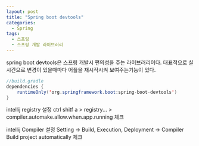 ```yaml
---
layout: post
title: "Spring boot devtools"
categories:
  - Spring
tags:
  - 스프링
  - 스프링 개발 라이브러리
---
```


spring boot devtools은 스프링 개발시 편의성을 주는 라이브러리이다.
대표적으로 실시간으로 변경이 있을때마다 어플을 재시작시켜 보여주는기능이 있다.

```java
//build.gradle
dependencies {
	runtimeOnly('org.springframework.boot:spring-boot-devtools')
}
```

intellij registry 설정
ctrl shitf a > registry... > compiler.automake.allow.when.app.running 체크

intellij Compiler 설정
Setting -> Build, Execution, Deployment -> Compiler
Build project automatically 체크